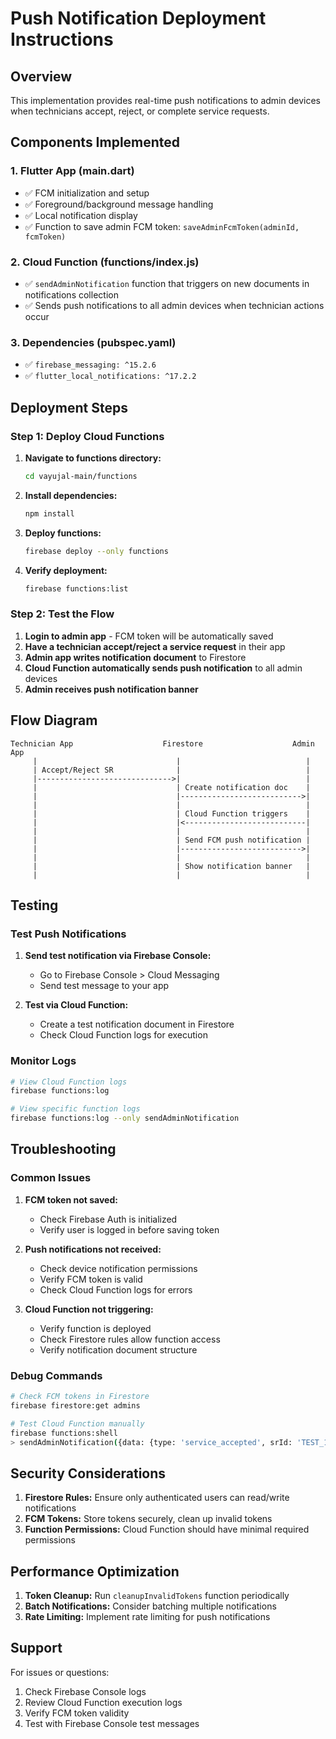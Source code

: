 # Push Notification Deployment Instructions

## Overview
This implementation provides real-time push notifications to admin devices when technicians accept, reject, or complete service requests.

## Components Implemented

### 1. Flutter App (main.dart)
- ✅ FCM initialization and setup
- ✅ Foreground/background message handling
- ✅ Local notification display
- ✅ Function to save admin FCM token: `saveAdminFcmToken(adminId, fcmToken)`

### 2. Cloud Function (functions/index.js)
- ✅ `sendAdminNotification` function that triggers on new documents in notifications collection
- ✅ Sends push notifications to all admin devices when technician actions occur

### 3. Dependencies (pubspec.yaml)
- ✅ `firebase_messaging: ^15.2.6`
- ✅ `flutter_local_notifications: ^17.2.2`

## Deployment Steps

### Step 1: Deploy Cloud Functions

1. **Navigate to functions directory:**
   ```bash
   cd vayujal-main/functions
   ```

2. **Install dependencies:**
   ```bash
   npm install
   ```

3. **Deploy functions:**
   ```bash
   firebase deploy --only functions
   ```

4. **Verify deployment:**
   ```bash
   firebase functions:list
   ```

### Step 2: Test the Flow

1. **Login to admin app** - FCM token will be automatically saved
2. **Have a technician accept/reject a service request** in their app
3. **Admin app writes notification document** to Firestore
4. **Cloud Function automatically sends push notification** to all admin devices
5. **Admin receives push notification banner**

## Flow Diagram

```
Technician App                    Firestore                    Admin App
     |                               |                            |
     | Accept/Reject SR              |                            |
     |------------------------------>|                            |
     |                               | Create notification doc    |
     |                               |--------------------------->|
     |                               |                            |
     |                               | Cloud Function triggers    |
     |                               |<---------------------------|
     |                               |                            |
     |                               | Send FCM push notification |
     |                               |--------------------------->|
     |                               |                            |
     |                               | Show notification banner   |
     |                               |                            |
```

## Testing

### Test Push Notifications

1. **Send test notification via Firebase Console:**
   - Go to Firebase Console > Cloud Messaging
   - Send test message to your app

2. **Test via Cloud Function:**
   - Create a test notification document in Firestore
   - Check Cloud Function logs for execution

### Monitor Logs

```bash
# View Cloud Function logs
firebase functions:log

# View specific function logs
firebase functions:log --only sendAdminNotification
```

## Troubleshooting

### Common Issues

1. **FCM token not saved:**
   - Check Firebase Auth is initialized
   - Verify user is logged in before saving token

2. **Push notifications not received:**
   - Check device notification permissions
   - Verify FCM token is valid
   - Check Cloud Function logs for errors

3. **Cloud Function not triggering:**
   - Verify function is deployed
   - Check Firestore rules allow function access
   - Verify notification document structure

### Debug Commands

```bash
# Check FCM tokens in Firestore
firebase firestore:get admins

# Test Cloud Function manually
firebase functions:shell
> sendAdminNotification({data: {type: 'service_accepted', srId: 'TEST_123'}})
```

## Security Considerations

1. **Firestore Rules:** Ensure only authenticated users can read/write notifications
2. **FCM Tokens:** Store tokens securely, clean up invalid tokens
3. **Function Permissions:** Cloud Function should have minimal required permissions

## Performance Optimization

1. **Token Cleanup:** Run `cleanupInvalidTokens` function periodically
2. **Batch Notifications:** Consider batching multiple notifications
3. **Rate Limiting:** Implement rate limiting for push notifications

## Support

For issues or questions:
1. Check Firebase Console logs
2. Review Cloud Function execution logs
3. Verify FCM token validity
4. Test with Firebase Console test messages 